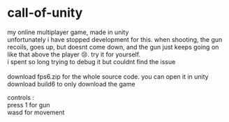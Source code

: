 # call-of-unity
my online multiplayer game, made in unity<br/>
unfortunately i have stopped development for this. when shooting, the gun recoils, goes up, but doesnt come down, and the gun just keeps going on like that above the player 😢. try it for yourself.<br/>
i spent so long trying to debug it but couldnt find the issue</br>
</br>
download fps6.zip for the whole source code. you can open it in unity</br>
download build6 to only download the game

controls : </br>
press 1 for gun</br>
wasd for movement </br>
